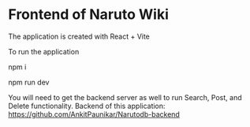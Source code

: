 # Frontend of Naruto Wiki

The application is created with React + Vite

  To run the application

  npm i

  npm run dev

 You will need to get the backend server as well to run Search, Post, and Delete functionality.
 Backend of this application: https://github.com/AnkitPaunikar/Narutodb-backend  
